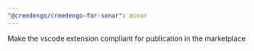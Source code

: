 ```yaml
---
"@creedengo/creedengo-for-sonar": minor
---
```


Make the vscode extension compliant for publication in the marketplace
